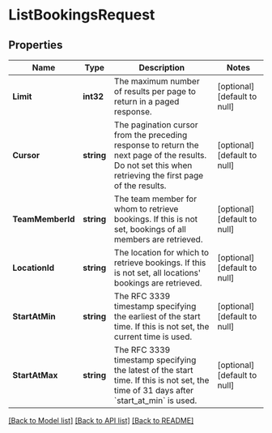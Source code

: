 # ListBookingsRequest

## Properties
Name | Type | Description | Notes
------------ | ------------- | ------------- | -------------
**Limit** | **int32** | The maximum number of results per page to return in a paged response. | [optional] [default to null]
**Cursor** | **string** | The pagination cursor from the preceding response to return the next page of the results. Do not set this when retrieving the first page of the results. | [optional] [default to null]
**TeamMemberId** | **string** | The team member for whom to retrieve bookings. If this is not set, bookings of all members are retrieved. | [optional] [default to null]
**LocationId** | **string** | The location for which to retrieve bookings. If this is not set, all locations&#x27; bookings are retrieved. | [optional] [default to null]
**StartAtMin** | **string** | The RFC 3339 timestamp specifying the earliest of the start time. If this is not set, the current time is used. | [optional] [default to null]
**StartAtMax** | **string** | The RFC 3339 timestamp specifying the latest of the start time. If this is not set, the time of 31 days after &#x60;start_at_min&#x60; is used. | [optional] [default to null]

[[Back to Model list]](../README.md#documentation-for-models) [[Back to API list]](../README.md#documentation-for-api-endpoints) [[Back to README]](../README.md)

